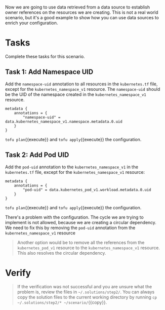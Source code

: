 Now we are going to use data retrieved from a data source to establish owner references on the resources we are creating. This is not a real world scenario, but it's a good example to show how you can use data sources to enrich your configuration.

# Tasks

Complete these tasks for this scenario. 

## Task 1: Add Namespace UID

Add the `namespace-uid` annotation to all resources in the `kubernetes.tf` file, except for the `kubernetes_namespace_v1` resource. The `namespace-uid` should be the UID of the namespace created in the `kubernetes_namespace_v1` resource.

```hcl
metadata {
    annotations = {
        "namespace-uid" = data.kubernetes_namespace_v1.namespace.metadata.0.uid
    }
}
```

`tofu plan`{{execute}} and `tofu apply`{{execute}} the configuration.

## Task 2: Add Pod UID

Add the `pod-uid` annotation to the `kubernetes_namespace_v1` in the `kubernetes.tf` file, except for the `kubernetes_namespace_v1` resource:

```hcl
metadata {
    annotations = {
        "pod-uid" = data.kubernetes_pod_v1.workload.metadata.0.uid
    }
}
```

`tofu plan`{{execute}} and `tofu apply`{{execute}} the configuration.

There's a problem with the configuration. The cycle we are trying to implement is not allowed, because we are creating a circular dependency. We need to fix this by removing the `pod-uid` annotation from the `kubernetes_namespace_v1` resource

> Another option would be to remove all the references from the `kubernetes_pod_v1` resource to the `kubernetes_namespace_v1` resource. This also resolves the circular dependency.

# Verify

> If the verification was not successful and you are unsure what the problem is, review the files in `~/.solutions/step2/`. You can always copy the solution files to the current working directory by running `cp ~/.solutions/step2/* ~/scenario/`{{copy}}.

